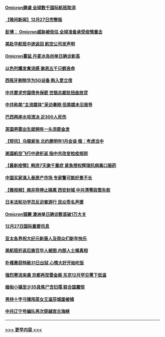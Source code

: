 #### [Omicron肆虐 全球数千国际航班取消](../pages/prog202/a103304736.md?t=12281250) 
#### [【晚间新闻】12月27日完整版](../pages/prog202/a103304702.md?t=12281250) 
#### [彭博： Omicron威胁被低估 全球准备承受疫情重击](../pages/prog202/a103304565.md?t=12281250) 
#### [美赴华航班中途返回 航空公司发声明](../pages/prog202/a103304690.md?t=12281250) 
#### [Omicron蔓延 丹麦冰岛创单日确诊新高](../pages/prog202/a103304695.md?t=12281250) 
#### [以色列爆发禽流感 逾恶五千只鹤丧命](../pages/prog202/a103304653.md?t=12281250) 
#### [西班牙剔除华为5G设备 购入爱立信](../pages/prog202/a103304530.md?t=12281250) 
#### [中共要求穷国债务保密 世银总裁批扭曲放贷](../pages/prog202/a103304500.md?t=12281250) 
#### [中共称美“主流媒体”采访秦刚 但美媒未见报导](../pages/prog202/a103304523.md?t=12281250) 
#### [巴西两座水坝溃决 近300人死伤](../pages/prog202/a103304232.md?t=12281250) 
#### [英国男婴出生就拥有一头浓密金发](../pages/prog202/a103304280.md?t=12281250) 
#### [【短讯】乌俄紧张 北约邀明年1月会谈 俄：考虑当中](../pages/prog202/a103304251.md?t=12281250) 
#### [美国航空飞行中途折返 指中共改变检疫规则](../pages/prog202/a103304264.md?t=12281250) 
#### [【最新疫情】韩连7天逾千重症 紧急授权辉瑞抗病毒口服药](../pages/prog202/a103304253.md?t=12281250) 
#### [中国买家涌入泰房产市场 专家警可能好景不长](../pages/prog202/a103304102.md?t=12281250) 
#### [【微视频】南非将停止隔离 西安封城 中共清零政策失败](../pages/prog202/a103304169.md?t=12281250) 
#### [日本法轮功学员反迫害游行 民众签名声援](../pages/prog202/a103304069.md?t=12281250) 
#### [Omicron猖獗 澳洲单日确诊数首破1万大关](../pages/prog202/a103304053.md?t=12281250) 
#### [12月27日国际重要讯息](../pages/prog202/a103304030.md?t=12281250) 
#### [亚太各界祝大纪元新唐人及观众们新年快乐](../pages/prog202/a103303969.md?t=12281250) 
#### [美航班折返后逾百华人被困 内部人士揭真相](../pages/prog202/a103303961.md?t=12281250) 
#### [朴槿惠获特赦31日出狱 心情大好开始吃饭](../pages/prog202/a103303949.md?t=12281250) 
#### [强烈寒流来袭 京都再现雪金阁 东京12月罕见零下低温](../pages/prog202/a103303925.md?t=12281250) 
#### [缅甸小镇至少35具焦尸含妇孺 联合国震惊](../pages/prog202/a103303916.md?t=12281250) 
#### [男持十字弓擅闯英女王温莎城堡被捕](../pages/prog202/a103303865.md?t=12281250) 
#### [中共辽宁号编队再次穿越宫古海峡](../pages/prog202/a103303710.md?t=12281250) 

----
#### [ >>> 更早内容 <<< ](../indexes/prog202-earlier.md)
